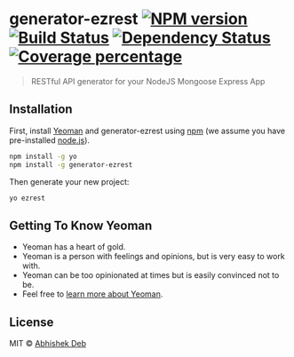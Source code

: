 # generator-ezrest [![NPM version][npm-image]][npm-url] [![Build Status][travis-image]][travis-url] [![Dependency Status][daviddm-image]][daviddm-url] [![Coverage percentage][coveralls-image]][coveralls-url]
> RESTful API generator for your NodeJS Mongoose Express App 

## Installation

First, install [Yeoman](http://yeoman.io) and generator-ezrest using [npm](https://www.npmjs.com/) (we assume you have pre-installed [node.js](https://nodejs.org/)).

```bash
npm install -g yo
npm install -g generator-ezrest
```

Then generate your new project:

```bash
yo ezrest
```

## Getting To Know Yeoman

 * Yeoman has a heart of gold.
 * Yeoman is a person with feelings and opinions, but is very easy to work with.
 * Yeoman can be too opinionated at times but is easily convinced not to be.
 * Feel free to [learn more about Yeoman](http://yeoman.io/).

## License

MIT © [Abhishek Deb](abhishekdeb.com)


[npm-image]: https://badge.fury.io/js/generator-ezrest.svg
[npm-url]: https://npmjs.org/package/generator-ezrest
[travis-image]: https://travis-ci.com/vikz91/generator-ezrest.svg?branch=master
[travis-url]: https://travis-ci.com/vikz91/generator-ezrest
[daviddm-image]: https://david-dm.org/vikz91/generator-ezrest.svg?theme=shields.io
[daviddm-url]: https://david-dm.org/vikz91/generator-ezrest
[coveralls-image]: https://coveralls.io/repos/vikz91/generator-ezrest/badge.svg
[coveralls-url]: https://coveralls.io/r/vikz91/generator-ezrest
